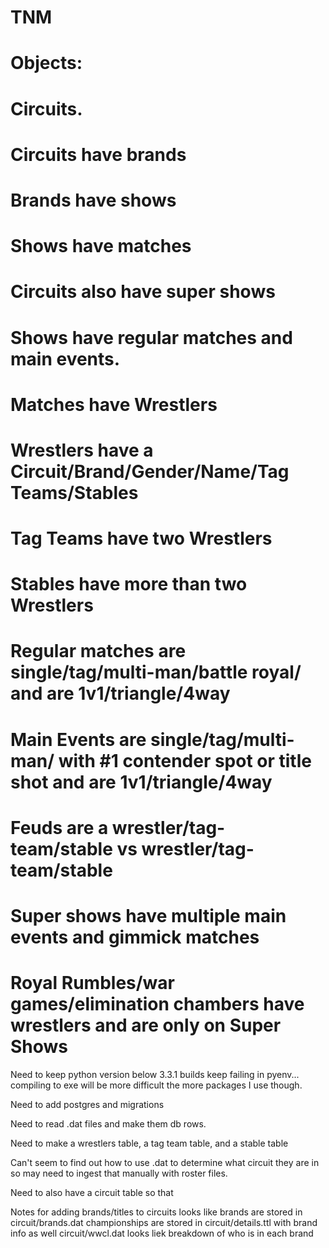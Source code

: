 # TNM

# Objects:
# Circuits.
# Circuits have brands
# Brands have shows
# Shows have matches
# Circuits also have super shows
# Shows have regular matches and main events.
# Matches have Wrestlers
# Wrestlers have a Circuit/Brand/Gender/Name/Tag Teams/Stables
# Tag Teams have two Wrestlers
# Stables have more than two Wrestlers
# Regular matches are single/tag/multi-man/battle royal/ and are 1v1/triangle/4way
# Main Events are single/tag/multi-man/ with #1 contender spot or title shot and are 1v1/triangle/4way
# Feuds are a wrestler/tag-team/stable vs wrestler/tag-team/stable
# Super shows have multiple main events and gimmick matches
# Royal Rumbles/war games/elimination chambers have wrestlers and are only on Super Shows


Need to keep python version below 3.3.1 builds keep failing in pyenv... compiling to exe will be more difficult the more packages I use though.

Need to add postgres and migrations

Need to read .dat files and make them db rows.

Need to make a wrestlers table, a tag team table, and a stable table

Can't seem to find out how to use .dat to determine what circuit they are in so may need to ingest that manually with roster files.

Need to also have a circuit table so that

Notes for adding brands/titles to circuits
looks like brands are stored in circuit/brands.dat
championships are stored in circuit/details.ttl with brand info as well
circuit/wwcl.dat looks liek breakdown of who is in each brand